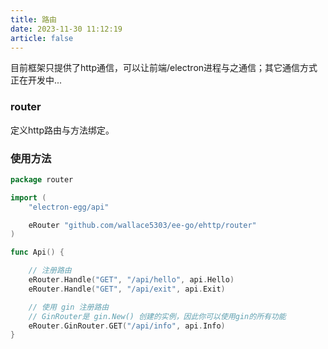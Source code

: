 ```yaml
---
title: 路由
date: 2023-11-30 11:12:19
article: false
---
```


目前框架只提供了http通信，可以让前端/electron进程与之通信；其它通信方式正在开发中...

### router
定义http路由与方法绑定。

### 使用方法

```go
package router

import (
	"electron-egg/api"

	eRouter "github.com/wallace5303/ee-go/ehttp/router"
)

func Api() {

	// 注册路由
	eRouter.Handle("GET", "/api/hello", api.Hello)
	eRouter.Handle("GET", "/api/exit", api.Exit)

	// 使用 gin 注册路由
    // GinRouter是 gin.New() 创建的实例，因此你可以使用gin的所有功能
	eRouter.GinRouter.GET("/api/info", api.Info)
}
```


